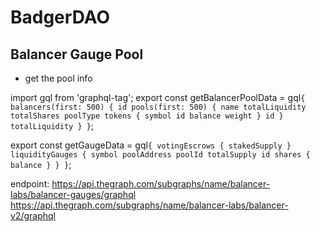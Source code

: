 # BadgerDAO

## Balancer Gauge Pool
- get the pool info

import gql from 'graphql-tag';
export const getBalancerPoolData = gql`
{
  balancers(first: 500) {
    id
    pools(first: 500) {
      name
      totalLiquidity
      totalShares
      poolType
      tokens {
        symbol
        id
        balance
        weight
      }
      id
    }
    totalLiquidity
  }
}
  `;

export const getGaugeData = gql`
{
  votingEscrows {
    stakedSupply
  }
  liquidityGauges {
    symbol
    poolAddress
    poolId
    totalSupply
    id
    shares {
      balance
    }
  }
}
  `;
  
endpoint:
https://api.thegraph.com/subgraphs/name/balancer-labs/balancer-gauges/graphql
https://api.thegraph.com/subgraphs/name/balancer-labs/balancer-v2/graphql

